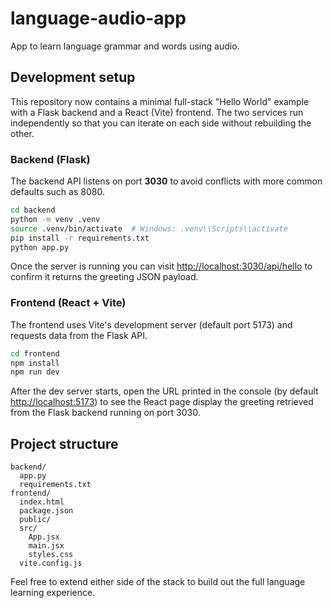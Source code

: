 # language-audio-app

App to learn language grammar and words using audio.

## Development setup

This repository now contains a minimal full-stack "Hello World" example with a Flask backend and a React (Vite) frontend. The two services run independently so that you can iterate on each side without rebuilding the other.

### Backend (Flask)

The backend API listens on port **3030** to avoid conflicts with more common defaults such as 8080.

```bash
cd backend
python -m venv .venv
source .venv/bin/activate  # Windows: .venv\\Scripts\\activate
pip install -r requirements.txt
python app.py
```

Once the server is running you can visit <http://localhost:3030/api/hello> to confirm it returns the greeting JSON payload.

### Frontend (React + Vite)

The frontend uses Vite's development server (default port 5173) and requests data from the Flask API.

```bash
cd frontend
npm install
npm run dev
```

After the dev server starts, open the URL printed in the console (by default <http://localhost:5173>) to see the React page display the greeting retrieved from the Flask backend running on port 3030.

## Project structure

```
backend/
  app.py
  requirements.txt
frontend/
  index.html
  package.json
  public/
  src/
    App.jsx
    main.jsx
    styles.css
  vite.config.js
```

Feel free to extend either side of the stack to build out the full language learning experience.
